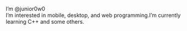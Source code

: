 I’m @junior0w0\
I’m interested in mobile, desktop, and web programming.I’m currently learning C++ and some others.

<!---
junior0w0/junior0w0 is a ✨ special ✨ repository because its `README.md` (this file) appears on your GitHub profile.
You can click the Preview link to take a look at your changes.
--->

